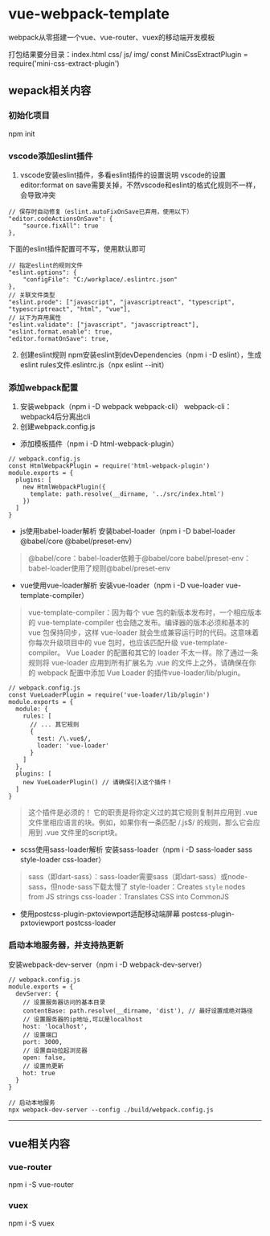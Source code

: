 # vue-webpack-template
webpack从零搭建一个vue、vue-router、vuex的移动端开发模板



打包结果要分目录：index.html css/ js/ img/
const MiniCssExtractPlugin = require('mini-css-extract-plugin')

## wepack相关内容
### 初始化项目
npm init

### vscode添加eslint插件
1. vscode安装eslint插件，多看eslint插件的设置说明
vscode的设置editor:format on save需要关掉，不然vscode和eslint的格式化规则不一样，会导致冲突

```
// 保存时自动修复（eslint.autoFixOnSave已弃用，使用以下）
"editor.codeActionsOnSave": {
	"source.fixAll": true
},
```

下面的eslint插件配置可不写，使用默认即可

```
// 指定eslint的规则文件
"eslint.options": {
	"configFile": "C:/workplace/.eslintrc.json"
},
// 关联文件类型
"eslint.prode": ["javascript", "javascriptreact", "typescript", "typescriptreact", "html", "vue"],
// 以下为弃用属性
"eslint.validate": ["javascript", "javascriptreact"],
"eslint.format.enable": true,
"editor.formatOnSave": true,
```

2. 创建eslint规则
npm安装eslint到devDependencies（npm i -D eslint），生成eslint rules文件.eslintrc.js（npx eslint --init）


### 添加webpack配置
1. 安装webpack（npm i -D webpack webpack-cli）
webpack-cli：webpack4后分离出cli
2. 创建webpack.config.js

- 添加模板插件（npm i -D html-webpack-plugin）

```
// webpack.config.js
const HtmlWebpackPlugin = require('html-webpack-plugin')
module.exports = {
  plugins: [
    new HtmlWebpackPlugin({
      template: path.resolve(__dirname, '../src/index.html')
    })
  ]
}
```

- js使用babel-loader解析
安装babel-loader（npm i -D babel-loader @babel/core @babel/preset-env）
> @babel/core：babel-loader依赖于@babel/core
babel/preset-env：babel-loader使用了规则@babel/preset-env

- vue使用vue-loader解析
安装vue-loader（npm i -D vue-loader vue-template-compiler）
> vue-template-compiler：因为每个 vue 包的新版本发布时，一个相应版本的 vue-template-compiler 也会随之发布。编译器的版本必须和基本的 vue 包保持同步，这样 vue-loader 就会生成兼容运行时的代码。这意味着你每次升级项目中的 vue 包时，也应该匹配升级 vue-template-compiler。
Vue Loader 的配置和其它的 loader 不太一样。除了通过一条规则将 vue-loader 应用到所有扩展名为 .vue 的文件上之外，请确保在你的 webpack 配置中添加 Vue Loader 的插件vue-loader/lib/plugin。

```
// webpack.config.js
const VueLoaderPlugin = require('vue-loader/lib/plugin')
module.exports = {
  module: {
    rules: [
      // ... 其它规则
      {
        test: /\.vue$/,
        loader: 'vue-loader'
      }
    ]
  },
  plugins: [
    new VueLoaderPlugin() // 请确保引入这个插件！
  ]
}
```

> 这个插件是必须的！ 它的职责是将你定义过的其它规则复制并应用到 .vue 文件里相应语言的块。例如，如果你有一条匹配 /\.js$/ 的规则，那么它会应用到 .vue 文件里的script块。

- scss使用sass-loader解析
安装sass-loader（npm i -D sass-loader sass style-loader css-loader）
> sass（即dart-sass）：sass-loader需要sass（即dart-sass）或node-sass，但node-sass下载太慢了
style-loader：Creates `style` nodes from JS strings
css-loader：Translates CSS into CommonJS

- 使用postcss-plugin-pxtoviewport适配移动端屏幕
postcss-plugin-pxtoviewport postcss-loader

### 启动本地服务器，并支持热更新
安装webpack-dev-server（npm i -D webpack-dev-server）

```
// webpack.config.js
module.exports = {
  devServer: {
    // 设置服务器访问的基本目录
    contentBase: path.resolve(__dirname, 'dist'), // 最好设置成绝对路径
    // 设置服务器的ip地址,可以是localhost
    host: 'localhost',
    // 设置端口
    port: 3000,
    // 设置自动拉起浏览器
    open: false,
    // 设置热更新
    hot: true
  }
}
```
```
// 启动本地服务
npx webpack-dev-server --config ./build/webpack.config.js
```

---
## vue相关内容

### vue-router
npm i -S vue-router

### vuex
npm i -S vuex




















